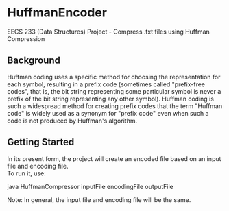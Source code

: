 # HuffmanEncoder
EECS 233 (Data Structures) Project - 
Compress .txt files using Huffman Compression 
## Background
Huffman coding uses a specific method for choosing the representation for each symbol, resulting in a prefix code (sometimes called "prefix-free codes", that is, the bit string representing some particular symbol is never a prefix of the bit string representing any other symbol). Huffman coding is such a widespread method for creating prefix codes that the term "Huffman code" is widely used as a synonym for "prefix code" even when such a code is not produced by Huffman's algorithm.
## Getting Started
In its present form, the project will create an encoded file based on an input file and encoding file.  
To run it, use:

java HuffmanCompressor inputFile encodingFile outputFile

Note: In general, the input file and encoding file will be the same.
